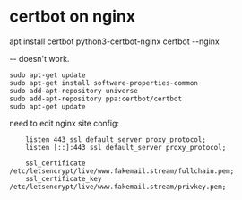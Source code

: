 # certbot on nginx

apt install certbot python3-certbot-nginx
certbot --nginx

-- doesn't work.

    sudo apt-get update
    sudo apt-get install software-properties-common
    sudo add-apt-repository universe
    sudo add-apt-repository ppa:certbot/certbot
    sudo apt-get update

need to edit nginx site config:

        listen 443 ssl default_server proxy_protocol;
        listen [::]:443 ssl default_server proxy_protocol;

        ssl_certificate  /etc/letsencrypt/live/www.fakemail.stream/fullchain.pem;
        ssl_certificate_key  /etc/letsencrypt/live/www.fakemail.stream/privkey.pem;
